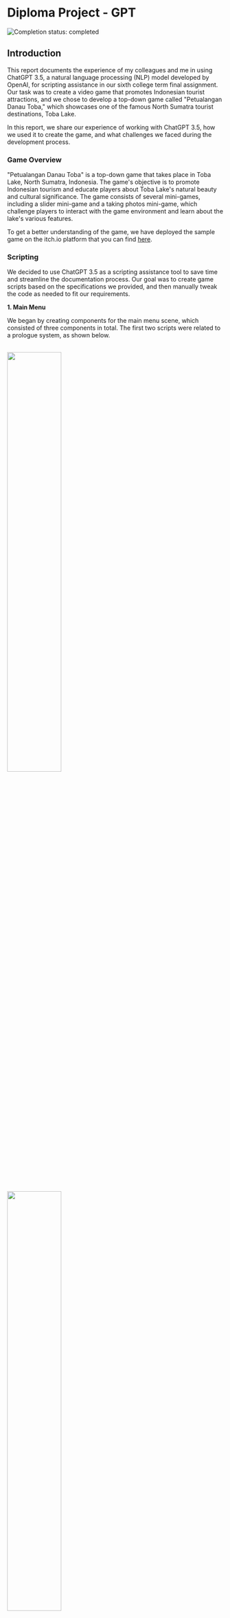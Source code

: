 # Diploma Project - GPT

![Completion status: completed](https://img.shields.io/badge/COMPLETION%20STATUS-COMPLETED-success?style=for-the-badge)


## Introduction

This report documents the experience of my colleagues and me in using ChatGPT 3.5, a natural language processing (NLP) model developed by OpenAI, for scripting assistance in our sixth college term final assignment. Our task was to create a video game that promotes Indonesian tourist attractions, and we chose to develop a top-down game called "Petualangan Danau Toba," which showcases one of the famous North Sumatra tourist destinations, Toba Lake.

In this report, we share our experience of working with ChatGPT 3.5, how we used it to create the game, and what challenges we faced during the development process.

### Game Overview

"Petualangan Danau Toba" is a top-down game that takes place in Toba Lake, North Sumatra, Indonesia. The game's objective is to promote Indonesian tourism and educate players about Toba Lake's natural beauty and cultural significance. The game consists of several mini-games, including a slider mini-game and a taking photos mini-game, which challenge players to interact with the game environment and learn about the lake's various features.

To get a better understanding of the game, we have deployed the sample game on the itch.io platform that you can find [here](https://lareza-farhan-wanaghi.itch.io/2d-rpg-danau-toba).
<br>

### Scripting

We decided to use ChatGPT 3.5 as a scripting assistance tool to save time and streamline the documentation process. Our goal was to create game scripts based on the specifications we provided, and then manually tweak the code as needed to fit our requirements.

**1. Main Menu**

We began by creating components for the main menu scene, which consisted of three components in total. The first two scripts were related to a prologue system, as shown below. <br> <br>

<img src="images/conversations/1/1-a.jpg" width="50%">
<img src="images/conversations/1/1-b.jpg" width="50%">
<img src="images/conversations/1/1-c.jpg" width="50%">
<img src="images/conversations/1/1-d.jpg" width="50%">
<img src="images/conversations/1/1-e.jpg" width="50%">
<br><br>

As you can see, the AI generated scripts met our specifications. However, it did include an unnecessary variable that we hadn't requested, the "title" variable in the PrologueData class. We manually removed it and proceeded.

Next, we asked the AI to create a scene loader component that would play an animation and load a scene after the animation finished.<br><br>

<img src="images/conversations/1/3-a.jpg" width="50%">
<img src="images/conversations/1/3-b.jpg" width="50%">
<img src="images/conversations/1/3-c.jpg" width="50%"><br><br>

Once the AI generated the script, we then requested it to make the prologue system call a method in the scene loader when the player completed showing all of the prologue data.
<br><br>

<img src="images/conversations/1/4-a.jpg" width="50%">
<img src="images/conversations/1/4-b.jpg" width="50%">
<img src="images/conversations/1/4-c.jpg" width="50%">
<img src="images/conversations/1/4-d.jpg" width="50%">
<br><br>

After updating the prologue system, we tested the scripts and discovered an error.
<br><br>

<img src="images/conversations/1/5-a.jpg" width="50%"><br><br>

To test the AI's capability to solve an error, we asked it to fix the script based on our assumption that the error was due to a misplaced code or incorrect code execution order. However, the AI updated the script with additional code that we didn't mention.<br><br>

<img src="images/conversations/1/6-a.jpg" width="50%">
<img src="images/conversations/1/6-b.jpg" width="50%">
<img src="images/conversations/1/6-c.jpg" width="50%">
<br><br>

Although the added code was acceptable, we speculated that the previous request sentence was ambiguous and contained grammatical errors, leading to the AI's incorrect interpretation. So we tried again with a more precise request.<br><br>

<img src="images/conversations/1/7-a.jpg" width="50%">
<img src="images/conversations/1/7-b.jpg" width="50%">
<img src="images/conversations/1/7-c.jpg" width="50%">
<img src="images/conversations/1/7-d.jpg" width="50%">
<br><br>

Finally, the AI generated the correct code, and we were satisfied with the results. We marked this section as completed.

**2. Slider Mini-Game**

After completing the main menu scene, our team moved on to designing the in-game components. The first component we created was the slider mini-game. This mini-game involved a slider whose value moved infinitely back and forth. The player had to stop the slider value within a random range by using the K keyboard button. <br><br>

<img src="images/conversations/2/1-a.jpg" width="50%">
<img src="images/conversations/2/1-b.jpg" width="50%">
<img src="images/conversations/2/1-c.jpg" width="50%">
<img src="images/conversations/2/1-d.jpg" width="50%">
<img src="images/conversations/2/1-e.jpg" width="50%"><br><br>

We were impressed with the AI's response as it fulfilled all our requirements. However, we wanted to take the mini-game a step further and add a visualization of the random range. We asked the AI for its input on this.<br><br>

<img src="images/conversations/2/2-a.jpg" width="50%">
<img src="images/conversations/2/2-b.jpg" width="50%">
<img src="images/conversations/2/2-c.jpg" width="50%">
<img src="images/conversations/2/2-d.jpg" width="50%">
<img src="images/conversations/2/2-e.jpg" width="50%"><br><br>

The AI's idea was close to what we wanted, but it didn't quite meet our needs. So, we asked it to make some changes to the code.<br><br>

<img src="images/conversations/2/3-a.jpg" width="50%">
<img src="images/conversations/2/3-b.jpg" width="50%">
<img src="images/conversations/2/3-c.jpg" width="50%">
<img src="images/conversations/2/3-d.jpg" width="50%">
<img src="images/conversations/2/3-e.jpg" width="50%">
<img src="images/conversations/2/3-f.jpg" width="50%"><br><br>

Unfortunately, things went wrong from here. The AI put the visualization code in the update loop, making it dependent on the slider value and causing it to move back and forth with the slider. Upon reviewing the conversation, we realized that the fault might have been due to the ambiguity of our initial command. We clarified the command and asked the AI to make the necessary changes.<br><br>

<img src="images/conversations/2/4-a.jpg" width="50%">
<img src="images/conversations/2/4-b.jpg" width="50%">
<img src="images/conversations/2/4-c.jpg" width="50%">
<img src="images/conversations/2/4-d.jpg" width="50%">
<img src="images/conversations/2/4-e.jpg" width="50%">
<img src="images/conversations/2/4-f.jpg" width="50%"><br><br>

Thankfully, the AI responded with the correct code. We then moved on to adding a difficulty level to the mini-game. We wanted to decrease the random range distance based on the number of successful attempts made by the player. We asked the AI to implement this feature.<br><br>

<img src="images/conversations/2/5-a.jpg" width="50%">
<img src="images/conversations/2/5-b.jpg" width="50%">
<img src="images/conversations/2/5-c.jpg" width="50%">
<img src="images/conversations/2/5-d.jpg" width="50%">
<img src="images/conversations/2/5-e.jpg" width="50%"><br><br>

However, the AI made some changes to the code that we did not mention, causing it to be incorrect. We asked the AI to fix the code.<br><br>

<img src="images/conversations/2/6-a.jpg" width="50%">
<img src="images/conversations/2/6-b.jpg" width="50%"><br><br>

Finally, the AI provided us with the correct code that met our requirements, and we marked this part of the project as completed.

**3. Character**

In this phase, we developed the character components and our custom event system. Our first task was to ask the AI to create a component that would give the character basic movement and intersection handling. <br><br>

<img src="images/conversations/3/1-a.jpg" width="50%">
<img src="images/conversations/3/1-b.jpg" width="50%">
<img src="images/conversations/3/1-c.jpg" width="50%"><br><br>

As expected, the AI delivered the desired component without any issues. Next, we asked it to create a component for our event system and incorporate the observer design pattern. <br><br>

<img src="images/conversations/3/2-a.jpg" width="50%">
<img src="images/conversations/3/2-b.jpg" width="50%">
<img src="images/conversations/3/2-c.jpg" width="50%">
<img src="images/conversations/3/2-d.jpg" width="50%"><br><br>

Again, the AI met our requirements, but here we wanted to use a different data type for the text UI, so we made the changes manually. Moving forward, we requested the AI to modify the character's intersection handling to use our event system<br><br>

<img src="images/conversations/3/5-a.jpg" width="50%">
<img src="images/conversations/3/5-b.jpg" width="50%">
<img src="images/conversations/3/5-c.jpg" width="50%">
<br><br>

Although the AI produced codes that met our requirements, it removed the character's movement ability. We had to request that the AI add the movement ability back.
<br><br>

<img src="images/conversations/3/6-a.jpg" width="50%">
<img src="images/conversations/3/6-b.jpg" width="50%">
![conversation](images/conversations/3/6-a.jpg)
![conversation](images/conversations/3/6-b.jpg)
<br><br>

The AI added the movement ability back, but with a different algorithm, which was acceptable to us. In the next conversation, we asked the AI to make the character script trigger specific events when it left an intersection. However, due to a miscommunication or an unclear command, the AI made unnecessary changes to the codes.<br><br>

<img src="images/conversations/3/8-a.jpg" width="50%">
<img src="images/conversations/3/8-b.jpg" width="50%">
<img src="images/conversations/3/8-c.jpg" width="50%">
<img src="images/conversations/3/8-d.jpg" width="50%">
<img src="images/conversations/3/8-e.jpg" width="50%"><br><br>

The AI mistakenly added the exiting intersection handling in the event system instead of the character, and it changed the character's movement method for no apparent reason. We had to request that the AI revert the codes to their previous state.
<br><br>

<img src="images/conversations/3/9-a.jpg" width="50%"><br><br>

Strangely, the AI refused to comply with our request, possibly due to a misunderstanding of our command. Therefore, we made a more explicit request, and the AI responded with the rollback codes, along with the necessary changes we had requested earlier.
<br><br>

<img src="images/conversations/3/10-a.jpg" width="50%">
<img src="images/conversations/3/10-b.jpg" width="50%">
<img src="images/conversations/3/10-c.jpg" width="50%">
<img src="images/conversations/3/10-d.jpg" width="50%">
<img src="images/conversations/3/10-e.jpg" width="50%">
<img src="images/conversations/3/10-f.jpg" width="50%"><br><br>

Overall, we were satisfied with the completed codes and marked this section as completed.

**4. Taking a photo**

Taking a photo from a photo spot was one of the core gameplay elements in our game. To implement this, we created components specifically for this feature. Our first step was to create a script that would store all the photos taken by the player.<br><br>

<img src="images/conversations/4/1-a.jpg" width="50%">
<img src="images/conversations/4/1-b.jpg" width="50%"><br><br>

In the initial conversation with the AI, it generated a script correctly, but we wanted to add some naming conventions and asked the AI to revise the script accordingly. <br><br>

<img src="images/conversations/4/1-c.jpg" width="50%">
<img src="images/conversations/4/1-d.jpg" width="50%"><br><br>

Next, we wanted to integrate the event system we made for the slider mini-game. However, we encountered many trial-and-error attempts with the AI while trying to do this. We found that the AI struggled with memorizing codes, even those it had generated not too long ago. To overcome this challenge, we came up with a new approach to include codes while asking for revisions or creations that required reference to previously generated codes. We also used this approach in a few upcoming conversations.<br><br>

<img src="images/conversations/4/2-a.jpg" width="50%">
<img src="images/conversations/4/2-b.jpg" width="50%">
<img src="images/conversations/4/2-c.jpg" width="50%">
<img src="images/conversations/4/2-d.jpg" width="50%">
<img src="images/conversations/4/2-e.jpg" width="50%">
<img src="images/conversations/4/2-f.jpg" width="50%">
<img src="images/conversations/4/2-g.jpg" width="50%">
<img src="images/conversations/4/2-h.jpg" width="50%">
<img src="images/conversations/4/2-i.jpg" width="50%">
<img src="images/conversations/4/2-j.jpg" width="50%">
<img src="images/conversations/4/2-k.jpg" width="50%"><br><br>

In our first attempt to use this approach, the AI updated the script to our specifications, and it worked correctly. However, the conversation became too long while using this approach, so we truncated parts of the conversation in our subsequent attempts.<br><br>

<img src="images/conversations/4/3-a.jpg" width="50%">
<img src="images/conversations/4/3-b.jpg" width="50%">
<img src="images/conversations/4/3-c.jpg" width="50%">
<img src="images/conversations/4/3-d.jpg" width="50%">
<img src="images/conversations/4/3-e.jpg" width="50%">
<img src="images/conversations/4/3-f.jpg" width="50%">
<img src="images/conversations/4/3-g.jpg" width="50%">
<img src="images/conversations/4/3-h.jpg" width="50%"><br><br>

We then asked the AI to store photo data when the player successfully finished playing the slider mini-game. The AI generated codes that had the features we wanted but used an undefined singleton variable from the PhotoStorage class, which led to a compiler error. We informed the AI about this issue, and it subsequently implemented the singleton design pattern in the PhotoStorage class.<br><br>

<img src="images/conversations/4/4-a.jpg" width="50%">
<img src="images/conversations/4/4-b.jpg" width="50%">
<img src="images/conversations/4/4-c.jpg" width="50%">
<img src="images/conversations/4/4-d.jpg" width="50%"><br><br>

We also imported the Rotary Heart Unity package and requested the AI to change the data type of the variable that stored photo data to the serializable dictionary data type, which was included in the package. Surprisingly, the AI was able to convert the data type correctly, even though it was from an external package. The AI also updated the codes that used this variable to match the new data type.<br><br>

<img src="images/conversations/4/5-a.jpg" width="50%">
<img src="images/conversations/4/5-b.jpg" width="50%">
<img src="images/conversations/4/5-c.jpg" width="50%">
<img src="images/conversations/4/5-d.jpg" width="50%"><br><br>

Our next step was to create UI scripts that showed all the photos that could be collected by the player in the game. <br><br>

<img src="images/conversations/4/7-a.jpg" width="50%">
<img src="images/conversations/4/7-b.jpg" width="50%">
<img src="images/conversations/4/7-c.jpg" width="50%">
<img src="images/conversations/4/7-d.jpg" width="50%"><br><br>

We then asked the AI to make a script that highlighted a photo in the previous UI and add a method in the AlbumItem class that would connect the class with the script.<br><br>

<img src="images/conversations/4/8-a.jpg" width="50%">
<img src="images/conversations/4/8-b.jpg" width="50%">
<img src="images/conversations/4/8-c.jpg" width="50%">
<img src="images/conversations/4/8-d.jpg" width="50%"><br><br>

Here, the AI returned with codes doing the jobs we specified. But there was one thing that made the codes slightly wrong, which was the way to reference the highlightedAlbumItem class. We then asked the AI to implement the singleton design pattern as the revision.
<br><br>

<img src="images/conversations/4/9-a.jpg" width="50%">
<img src="images/conversations/4/9-b.jpg" width="50%">
<img src="images/conversations/4/9-c.jpg" width="50%">
<img src="images/conversations/4/9-d.jpg" width="50%"><br><br>

Finally, we requested the AI to create a script that would pop up a UI whenever the player completed playing the slider mini-game and took a photo corresponding to that specific mini-game session. The AI generated codes that were very close to our requirements, but it forgot to include something we had mentioned in the conversation. We added this feature manually to the codes. We also added codes to the SliderMiniGame class to show the popup UI when the player completed three success counts in the slider mini-game. With that, we marked this part as completed.
<br><br>

<img src="images/conversations/4/10-a.jpg" width="50%">
<img src="images/conversations/4/10-b.jpg" width="50%">
<img src="images/conversations/4/10-c.jpg" width="50%"><br><br>

**5. Dialogue**

Our next focus was on implementing a dialogue system. To start, we created the necessary scriptable object scripts. The AI was able to produce the scripts exactly as we needed.<br><br>

<img src="images/conversations/5/1-a.jpg" width="50%">
<img src="images/conversations/5/1-b.jpg" width="50%">
<img src="images/conversations/5/1-c.jpg" width="50%"><br><br>

We then asked the AI to create the main script for the dialogue system, and it was delivered without any issues.<br><br>

<img src="images/conversations/5/2-a.jpg" width="50%">
<img src="images/conversations/5/2-b.jpg" width="50%">
<img src="images/conversations/5/2-c.jpg" width="50%"><br><br>

Next, we wanted to integrate the event system we had developed earlier with the new dialogue system. This would allow the dialogue system to display the appropriate data that was passed to the event system.<br><br>

<img src="images/conversations/5/3-a.jpg" width="50%">
<img src="images/conversations/5/3-d.jpg" width="50%">
<img src="images/conversations/5/3-e.jpg" width="50%">
<img src="images/conversations/5/3-f.jpg" width="50%">
<img src="images/conversations/5/3-g.jpg" width="50%"><br><br>

The AI updated the event system script as per our requirements. However, in the process, it assumed that the dialogue system implemented the singleton design pattern. As a result, the event system referred to a non-defined variable. Despite this issue, we liked the singleton pattern and requested the AI to implement it in the dialogue system instead.<br><br>

<img src="images/conversations/5/4-a.jpg" width="50%">
<img src="images/conversations/5/4-b.jpg" width="50%">
<img src="images/conversations/5/4-c.jpg" width="50%">
<img src="images/conversations/5/4-d.jpg" width="50%"><br><br>

To implement the dialogue system, we required an NPC behavior script. So, we asked the AI to create a simple version of this script that had a variable to store dialogue data.<br><br>

<img src="images/conversations/5/5-a.jpg" width="50%">
<img src="images/conversations/5/5-b.jpg" width="50%"><br><br>

We then integrated the main character script we had previously created with the newly created NPC behavior script. This allowed the main character to pass dialogue data to the event system via the NPC behavior.<br><br>

<img src="images/conversations/5/6-a.jpg" width="50%">
<img src="images/conversations/5/6-b.jpg" width="50%">
<img src="images/conversations/5/6-c.jpg" width="50%">
<img src="images/conversations/5/6-d.jpg" width="50%"><br><br>

As we progressed, we asked the AI to update the dialogue system to enable it to display images in full screen.<br><br>

<img src="images/conversations/5/7-a.jpg" width="50%">
<img src="images/conversations/5/7-c.jpg" width="50%">
<img src="images/conversations/5/7-d.jpg" width="50%">
<img src="images/conversations/5/7-e.jpg" width="50%">
<img src="images/conversations/5/7-f.jpg" width="50%">
<img src="images/conversations/5/7-g.jpg" width="50%"><br><br>

To implement the image display functionality, we utilized the callback function in the dialogue data scriptable object. Since this function was called in the middle of showing dialogue data, it was perfect for our needs. We then requested the AI to create scriptable object scripts that inherited the data type of this callback function. We also asked the AI to make a dialogue callback that set the activation of a game object.<br><br>

<img src="images/conversations/5/8-a.jpg" width="50%">
<img src="images/conversations/5/8-b.jpg" width="50%">
<img src="images/conversations/5/8-c.jpg" width="50%">
<br><br>

The AI provided us with the required scripts that met our specifications. However, we overlooked something important about Unity - the impossibility of finding game objects based on their names in plural form. So, we asked the AI to modify the corresponding script.<br><br>

<img src="images/conversations/5/9-a.jpg" width="50%">
<img src="images/conversations/5/9-b.jpg" width="50%">
<img src="images/conversations/5/9-c.jpg" width="50%"><br><br>

Overall, we completed the implementation of the dialogue system.

**6. Quest**

In this phase, we delved into creating a quest system for our project. We started by developing scriptable object scripts that were necessary for this system. The AI did an excellent job of scripting as we wanted.
<br><br>

<img src="images/conversations/6/1-a.jpg" width="50%">
<img src="images/conversations/6/1-b.jpg" width="50%">
<img src="images/conversations/6/1-c.jpg" width="50%"><br><br>

Moving forward, we created a core implementation script for the quest system, which stored the progress of a quest and updated it based on in-game events. We also designed a UI script that displayed the quest progress data contained in that script.<br><br>

<img src="images/conversations/6/2-a.jpg" width="50%">
<img src="images/conversations/6/2-b.jpg" width="50%">
<img src="images/conversations/6/2-c.jpg" width="50%">
<img src="images/conversations/6/2-d.jpg" width="50%">
<img src="images/conversations/6/2-e.jpg" width="50%">
<img src="images/conversations/6/2-f.jpg" width="50%">
<img src="images/conversations/6/2-g.jpg" width="50%">
<img src="images/conversations/6/2-h.jpg" width="50%"><br><br>

To make the quest progress more interactive, we added a variable to the event system script that triggered whenever an in-game event proceeded.<br><br>

<img src="images/conversations/6/3-a.jpg" width="50%">
<img src="images/conversations/6/3-c.jpg" width="50%">
<img src="images/conversations/6/3-d.jpg" width="50%">
<img src="images/conversations/6/3-e.jpg" width="50%">
<img src="images/conversations/6/3-f.jpg" width="50%">
<img src="images/conversations/6/3-g.jpg" width="50%"><br><br>

Furthermore, we asked the AI to create a script that showed a popup UI to the player to indicate the addition or completion of a quest. <br><br>

<img src="images/conversations/6/8-a.jpg" width="50%">
<img src="images/conversations/6/8-b.jpg" width="50%">
<img src="images/conversations/6/8-c.jpg" width="50%"><br><br>

We then requested the AI to update the quest progress script to implement this UI script.<br><br>

<img src="images/conversations/6/9-a.jpg" width="50%">
<img src="images/conversations/6/9-e.jpg" width="50%">
![conversation](images/conversations/6/9-a.jpg)
![conversation](images/conversations/6/9-e.jpg)<br><br>

We wanted the NPC component to trigger the quest progress component's methods and store the progress, so we asked the AI to update the NPC component accordingly. We also asked the AI to make the NPC component have a notification UI that indicated the state of the quest progress in it.<br><br>

<img src="images/conversations/6/4-a.jpg" width="50%">
<img src="images/conversations/6/4-f.jpg" width="50%">
<img src="images/conversations/6/4-g.jpg" width="50%">
<img src="images/conversations/6/4-h.jpg" width="50%"><br><br>

To initiate a quest, we requested the AI to create a scriptable object script that inherited the DialogueCallback class. This script started a quest from the callback functionality of a dialogue.<br><br>

<img src="images/conversations/6/5-a.jpg" width="50%">
<img src="images/conversations/6/5-g.jpg" width="50%">
<img src="images/conversations/6/5-h.jpg" width="50%"><br><br>

Next, we asked the AI to create the requirements of a quest completion function in the NPC class, making the entire quest system more robust and interactive.<br><br>

<img src="images/conversations/6/6-a.jpg" width="50%">
<img src="images/conversations/6/6-f.jpg" width="50%">
<img src="images/conversations/6/6-g.jpg" width="50%">
<img src="images/conversations/6/6-h.jpg" width="50%">
<img src="images/conversations/6/6-i.jpg" width="50%"><br><br>

Lastly, we asked the AI to create a dialogue callback scriptable object script that completed a quest, which removed the quest progress in an NPC component.<br><br>

<img src="images/conversations/6/7-a.jpg" width="50%">
<img src="images/conversations/6/7-e.jpg" width="50%"><br><br>

Throughout this phase, as you might have noticed, we had encountered fewer problems with the AI, which made us prompt fewer commands and be more comfortable using it. We completed this part with great success, and we are pleased with the outcome.

**7. NPC Navigation**

We've tackled another important aspect of our game development: NPC navigation. With the help of AI, we created a scriptable object script and updated the NPC component to have a navigation system.<br><br>

<img src="images/conversations/7/1-a.jpg" width="50%">
<img src="images/conversations/7/1-b.jpg" width="50%">
<img src="images/conversations/7/1-f.jpg" width="50%">
<img src="images/conversations/7/1-g.jpg" width="50%">
<img src="images/conversations/7/1-h.jpg" width="50%">
<img src="images/conversations/7/1-i.jpg" width="50%">
<img src="images/conversations/7/1-j.jpg" width="50%">
<img src="images/conversations/7/1-k.jpg" width="50%">
<img src="images/conversations/7/1-l.jpg" width="50%"><br><br>

While the AI did return a script that included all the necessary functionality, it also had some missing namespace statements. Despite this minor setback, we were still able to achieve our desired outcome by manually fixing the code ourselves.

### Conclusion

In conclusion, our experience of using ChatGPT as a scripting assistant for this project has been both enlightening and productive. Although it may take some time to get used to, once you understand the basics of how it works, the AI can significantly improve your productivity by automating many of the tedious and repetitive coding tasks.

**Pros & Cons**

Based on our experience, we have identified some pros and cons of using ChatGPT as a scripting assistant:

Pros:

- Easy to generate boilerplate codes quickly.
- Capable of handling mathematical equations and implementing design patterns.
- Can incorporate external packages into your code.
- Might surprise you with creative ideas that you couldn't even imagine.

Cons:

- Has difficulty remembering previous conversations and context.
- Inconsistent with naming conventions and data types.
- Generates unnecessary variables and safety checks. 
- Crafting commands may be time-consuming.


**Tips & Tricks**

To make the most of ChatGPT as a scripting assistant, here are some tips and tricks we found useful:

- Create a UML diagram beforehand to ensure a clear understanding of the project's structure.
- Break down commands into a list of concise, specific requests.
- Specify the names and data types of variables explicitly.
- Use the "regenerate response" feature if the AI response is not satisfactory.
- Pass the script of a class whenever you need to update or do another activity referring to that class.
- Avoid grammatical errors to improve the AI's comprehension.

Overall, ChatGPT has proven to be a valuable tool for our scripting needs, and we look forward to exploring its capabilities further in future projects.